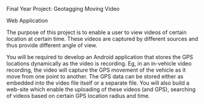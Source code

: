 Final Year Project: Geotagging Moving Video

Web Application

The purpose of this project is to enable a user to view videos of certain location at certain time. These videos are captured by different sources and thus provide different angle of view.

You will be required to develop an Android application that stores the GPS locations dynamically as the video is recording. Eg, in an in-vehicle video recording, the video will capture the GPS movement of the vehicle as it move from one point to another. The GPS data can be stored either as embedded into the video file itself or a separate file.
You will also build a web-site which enable the uploading of these videos (and GPS), searching of videos based on certain GPS location radius and time.
